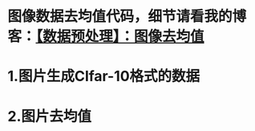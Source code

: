 # 图像数据去均值代码，细节请看我的博客：[【数据预处理】：图像去均值](https://blog.csdn.net/weixin_37251044/article/details/81157344)
# 1.图片生成CIfar-10格式的数据
# 2.图片去均值

